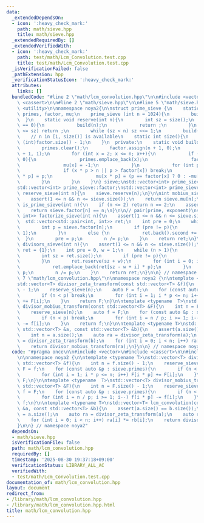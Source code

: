 ```yaml
---
data:
  _extendedDependsOn:
  - icon: ':heavy_check_mark:'
    path: math/sieve.hpp
    title: math/sieve.hpp
  _extendedRequiredBy: []
  _extendedVerifiedWith:
  - icon: ':heavy_check_mark:'
    path: test/math/Lcm_Convolution.test.cpp
    title: test/math/Lcm_Convolution.test.cpp
  _isVerificationFailed: false
  _pathExtension: hpp
  _verificationStatusIcon: ':heavy_check_mark:'
  attributes:
    links: []
  bundledCode: "#line 2 \"math/lcm_convolution.hpp\"\n\n#include <vector>\n#include\
    \ <cassert>\n\n#line 2 \"math/sieve.hpp\"\n\n#line 5 \"math/sieve.hpp\"\n#include\
    \ <utility>\n\nnamespace noya2{\n\nstruct prime_sieve {\n    static std::vector<int>\
    \ primes, factor, mu;\n    prime_sieve (int n = 1024){\n        build(n);\n  \
    \  }\n    static void reserve(int n){\n        int sz = size();\n        if (sz\
    \ == 0){\n            build(n);\n            return ;\n        }\n        if (n\
    \ <= sz) return ;\n        while (sz < n) sz <<= 1;\n        build(sz);\n    }\n\
    \    // n in [1, size()] is available\n    static int size(){\n        return\
    \ (int)factor.size() - 1;\n    }\n  private:\n    static void build(int n){\n\
    \        primes.clear();\n        factor.assign(n + 1, 0);\n        mu.assign(n\
    \ + 1, 1);\n        for (int x = 2; x <= n; x++){\n            if (factor[x] ==\
    \ 0){\n                primes.emplace_back(x);\n                factor[x] = x;\n\
    \                mu[x] = -1;\n            }\n            for (int p : primes){\n\
    \                if (x * p > n || p > factor[x]) break;\n                factor[x\
    \ * p] = p;\n                mu[x * p] = (p == factor[x] ? 0 : -mu[x]);\n    \
    \        }\n        }\n    }\n} sieve;\nstd::vector<int> prime_sieve::primes;\n\
    std::vector<int> prime_sieve::factor;\nstd::vector<int> prime_sieve::mu;\n\nvoid\
    \ reserve_sieve(int n){\n    sieve.reserve(n);\n}\n\nint mobius_sieve(int n){\n\
    \    assert(1 <= n && n <= sieve.size());\n    return sieve.mu[n];\n}\n\nbool\
    \ is_prime_sieve(int n){\n    if (n <= 2) return n == 2;\n    assert(n <= sieve.size());\n\
    \    return sieve.factor[n] == n;\n}\n\n// pair(prime, exponent)\nstd::vector<std::pair<int,\
    \ int>> factorize_sieve(int n){\n    assert(1 <= n && n <= sieve.size());\n  \
    \  std::vector<std::pair<int, int>> ret;\n    int pre = 0;\n    while (n > 1){\n\
    \        int p = sieve.factor[n];\n        if (pre != p){\n            ret.emplace_back(p,\
    \ 1);\n        }\n        else {\n            ret.back().second += 1;\n      \
    \  }\n        pre = p;\n        n /= p;\n    }\n    return ret;\n}\n\nstd::vector<int>\
    \ divisors_sieve(int n){\n    assert(1 <= n && n <= sieve.size());\n    std::vector<int>\
    \ ret = {1};\n    int pre = 0, w = 1;\n    while (n > 1){\n        int p = sieve.factor[n];\n\
    \        int sz = ret.size();\n        if (pre != p){\n            w = ret.size();\n\
    \        }\n        ret.reserve(sz + w);\n        for (int i = 0; i < w; i++){\n\
    \            ret.emplace_back(ret[sz - w + i] * p);\n        }\n        pre =\
    \ p;\n        n /= p;\n    }\n    return ret;\n}\n\n} // namespace noya2\n#line\
    \ 7 \"math/lcm_convolution.hpp\"\n\nnamespace noya2 {\n\ntemplate <typename T>\n\
    std::vector<T> divisor_zeta_transform(const std::vector<T> &f){\n    int n = f.size()\
    \ - 1;\n    reserve_sieve(n);\n    auto F = f;\n    for (const auto &p : sieve.primes){\n\
    \        if (n < p) break;\n        for (int i = 1; i * p <= n; i++) F[i * p]\
    \ += F[i];\n    }\n    return F;\n}\n\ntemplate <typename  T>\nstd::vector<T>\
    \ divisor_mobius_transform(const std::vector<T> &F){\n    int n = F.size() - 1;\n\
    \    reserve_sieve(n);\n    auto f = F;\n    for (const auto &p : sieve.primes){\n\
    \        if (n < p) break;\n        for (int i = n / p; i >= 1; i--) f[i * p]\
    \ -= f[i];\n    }\n    return f;\n}\n\ntemplate <typename T>\nstd::vector<T> lcm_convolution(const\
    \ std::vector<T> &a, const std::vector<T> &b){\n    assert(a.size() == b.size());\n\
    \    int n = a.size();\n    auto ra = divisor_zeta_transform(a);\n    auto rb\
    \ = divisor_zeta_transform(b);\n    for (int i = 0; i < n; i++) ra[i] *= rb[i];\n\
    \    return divisor_mobius_transform(ra);\n}\n\n} // namespace noya2\n"
  code: "#pragma once\n\n#include <vector>\n#include <cassert>\n\n#include\"../math/sieve.hpp\"\
    \n\nnamespace noya2 {\n\ntemplate <typename T>\nstd::vector<T> divisor_zeta_transform(const\
    \ std::vector<T> &f){\n    int n = f.size() - 1;\n    reserve_sieve(n);\n    auto\
    \ F = f;\n    for (const auto &p : sieve.primes){\n        if (n < p) break;\n\
    \        for (int i = 1; i * p <= n; i++) F[i * p] += F[i];\n    }\n    return\
    \ F;\n}\n\ntemplate <typename  T>\nstd::vector<T> divisor_mobius_transform(const\
    \ std::vector<T> &F){\n    int n = F.size() - 1;\n    reserve_sieve(n);\n    auto\
    \ f = F;\n    for (const auto &p : sieve.primes){\n        if (n < p) break;\n\
    \        for (int i = n / p; i >= 1; i--) f[i * p] -= f[i];\n    }\n    return\
    \ f;\n}\n\ntemplate <typename T>\nstd::vector<T> lcm_convolution(const std::vector<T>\
    \ &a, const std::vector<T> &b){\n    assert(a.size() == b.size());\n    int n\
    \ = a.size();\n    auto ra = divisor_zeta_transform(a);\n    auto rb = divisor_zeta_transform(b);\n\
    \    for (int i = 0; i < n; i++) ra[i] *= rb[i];\n    return divisor_mobius_transform(ra);\n\
    }\n\n} // namespace noya2"
  dependsOn:
  - math/sieve.hpp
  isVerificationFile: false
  path: math/lcm_convolution.hpp
  requiredBy: []
  timestamp: '2025-08-30 19:37:18+09:00'
  verificationStatus: LIBRARY_ALL_AC
  verifiedWith:
  - test/math/Lcm_Convolution.test.cpp
documentation_of: math/lcm_convolution.hpp
layout: document
redirect_from:
- /library/math/lcm_convolution.hpp
- /library/math/lcm_convolution.hpp.html
title: math/lcm_convolution.hpp
---
```

